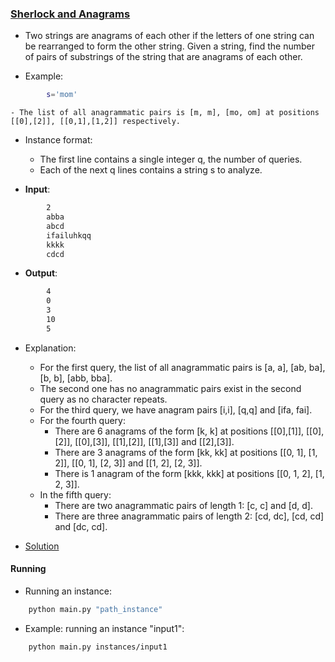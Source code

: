 ### [Sherlock and Anagrams](https://www.hackerrank.com/challenges/sherlock-and-anagrams/problem)
- Two strings are anagrams of each other if the letters of one string can be rearranged to form the other string. Given a string, find the number of pairs of substrings of the string that are anagrams of each other.

- Example:
````bash
        s='mom'
````
    - The list of all anagrammatic pairs is [m, m], [mo, om] at positions [[0],[2]], [[0,1],[1,2]] respectively.

- Instance format:
    - The first line contains a single integer q, the number of queries.
    - Each of the next q lines contains a string s to analyze.

- **Input**:
````bash
        2
        abba
        abcd
        ifailuhkqq
        kkkk
        cdcd
````

- **Output**:
````bash
        4
        0
        3
        10
        5
````

- Explanation:
    - For the first query, the list of all anagrammatic pairs is [a, a], [ab, ba], [b, b], [abb, bba].
    - The second one has no anagrammatic pairs exist in the second query as no character repeats.
    - For the third query, we have anagram pairs [i,i], [q,q] and [ifa, fai].
    - For the fourth query: 
        - There are 6 anagrams of the form [k, k] at positions [[0],[1]], [[0],[2]], [[0],[3]], [[1],[2]], [[1],[3]] and [[2],[3]].
        - There are 3 anagrams of the form [kk, kk] at positions [[0, 1], [1, 2]], [[0, 1], [2, 3]] and [[1, 2], [2, 3]].
        - There is 1 anagram of the form [kkk, kkk] at positions [[0, 1, 2], [1, 2, 3]].
    - In the fifth query:
        - There are two anagrammatic pairs of length 1: [c, c] and [d, d].
        - There are three anagrammatic pairs of length 2: [cd, dc], [cd, cd] and [dc, cd].

- [Solution](main.py)

#### Running
- Running an instance:
````bash
    python main.py "path_instance"
````

- Example: running an instance "input1":
````bash
    python main.py instances/input1
````